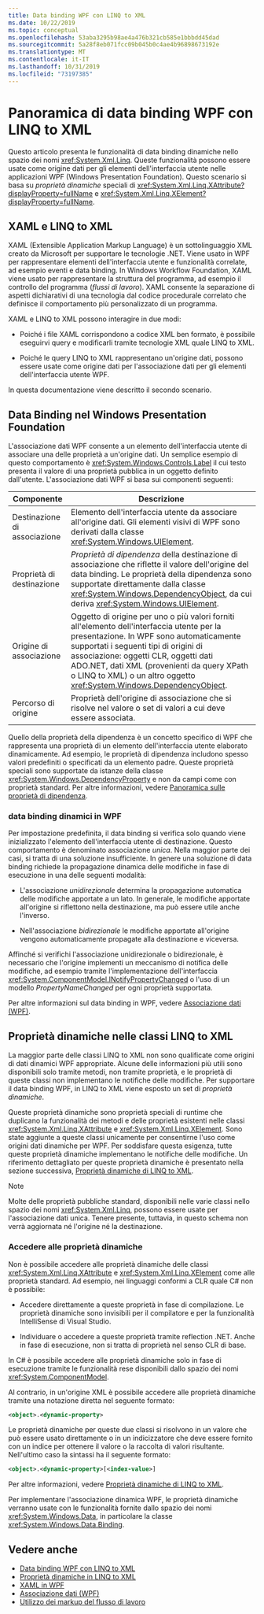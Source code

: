 ```yaml
---
title: Data binding WPF con LINQ to XML
ms.date: 10/22/2019
ms.topic: conceptual
ms.openlocfilehash: 53aba3295b98ae4a476b321cb585e1bbbdd45dad
ms.sourcegitcommit: 5a28f8eb071fcc09b045b0c4ae4b96898673192e
ms.translationtype: MT
ms.contentlocale: it-IT
ms.lasthandoff: 10/31/2019
ms.locfileid: "73197385"
---
```

# <a name="overview-of-wpf-data-binding-with-linq-to-xml"></a>Panoramica di data binding WPF con LINQ to XML

Questo articolo presenta le funzionalità di data binding dinamiche nello spazio dei nomi <xref:System.Xml.Linq>. Queste funzionalità possono essere usate come origine dati per gli elementi dell'interfaccia utente nelle applicazioni WPF (Windows Presentation Foundation). Questo scenario si basa su *proprietà dinamiche* speciali di <xref:System.Xml.Linq.XAttribute?displayProperty=fullName> e <xref:System.Xml.Linq.XElement?displayProperty=fullName>.

## <a name="xaml-and-linq-to-xml"></a>XAML e LINQ to XML

XAML (Extensible Application Markup Language) è un sottolinguaggio XML creato da Microsoft per supportare le tecnologie .NET. Viene usato in WPF per rappresentare elementi dell'interfaccia utente e funzionalità correlate, ad esempio eventi e data binding. In Windows Workflow Foundation, XAML viene usato per rappresentare la struttura del programma, ad esempio il controllo del programma (*flussi di lavoro*). XAML consente la separazione di aspetti dichiarativi di una tecnologia dal codice procedurale correlato che definisce il comportamento più personalizzato di un programma.

XAML e LINQ to XML possono interagire in due modi:

- Poiché i file XAML corrispondono a codice XML ben formato, è possibile eseguirvi query e modificarli tramite tecnologie XML quale LINQ to XML.

- Poiché le query LINQ to XML rappresentano un'origine dati, possono essere usate come origine dati per l'associazione dati per gli elementi dell'interfaccia utente WPF.

In questa documentazione viene descritto il secondo scenario.

## <a name="data-binding-in-the-windows-presentation-foundation"></a>Data Binding nel Windows Presentation Foundation

L'associazione dati WPF consente a un elemento dell'interfaccia utente di associare una delle proprietà a un'origine dati. Un semplice esempio di questo comportamento è <xref:System.Windows.Controls.Label> il cui testo presenta il valore di una proprietà pubblica in un oggetto definito dall'utente. L'associazione dati WPF si basa sui componenti seguenti:

|Componente|Descrizione|
|---------------|-----------------|
|Destinazione di associazione|Elemento dell'interfaccia utente da associare all'origine dati. Gli elementi visivi di WPF sono derivati dalla classe <xref:System.Windows.UIElement>.|
|Proprietà di destinazione|*Proprietà di dipendenza* della destinazione di associazione che riflette il valore dell'origine del data binding. Le proprietà della dipendenza sono supportate direttamente dalla classe <xref:System.Windows.DependencyObject>, da cui deriva <xref:System.Windows.UIElement>.|
|Origine di associazione|Oggetto di origine per uno o più valori forniti all'elemento dell'interfaccia utente per la presentazione. In WPF sono automaticamente supportati i seguenti tipi di origini di associazione: oggetti CLR, oggetti dati ADO.NET, dati XML (provenienti da query XPath o LINQ to XML) o un altro oggetto <xref:System.Windows.DependencyObject>.|
|Percorso di origine|Proprietà dell'origine di associazione che si risolve nel valore o set di valori a cui deve essere associata.|

Quello della proprietà della dipendenza è un concetto specifico di WPF che rappresenta una proprietà di un elemento dell'interfaccia utente elaborato dinamicamente. Ad esempio, le proprietà di dipendenza includono spesso valori predefiniti o specificati da un elemento padre. Queste proprietà speciali sono supportate da istanze della classe <xref:System.Windows.DependencyProperty> e non da campi come con proprietà standard. Per altre informazioni, vedere [Panoramica sulle proprietà di dipendenza](../advanced/dependency-properties-overview.md).

### <a name="dynamic-data-binding-in-wpf"></a>data binding dinamici in WPF

Per impostazione predefinita, il data binding si verifica solo quando viene inizializzato l'elemento dell'interfaccia utente di destinazione. Questo comportamento è denominato associazione *unica*. Nella maggior parte dei casi, si tratta di una soluzione insufficiente. In genere una soluzione di data binding richiede la propagazione dinamica delle modifiche in fase di esecuzione in una delle seguenti modalità:

- L'associazione *unidirezionale* determina la propagazione automatica delle modifiche apportate a un lato. In generale, le modifiche apportate all'origine si riflettono nella destinazione, ma può essere utile anche l'inverso.

- Nell'associazione *bidirezionale* le modifiche apportate all'origine vengono automaticamente propagate alla destinazione e viceversa.

Affinché si verifichi l'associazione unidirezionale o bidirezionale, è necessario che l'origine implementi un meccanismo di notifica delle modifiche, ad esempio tramite l'implementazione dell'interfaccia <xref:System.ComponentModel.INotifyPropertyChanged> o l'uso di un modello *PropertyNameChanged* per ogni proprietà supportata.

Per altre informazioni sul data binding in WPF, vedere [Associazione dati (WPF)](/dotnet/framework/wpf/data/data-binding-wpf).

## <a name="dynamic-properties-in-linq-to-xml-classes"></a>Proprietà dinamiche nelle classi LINQ to XML

La maggior parte delle classi LINQ to XML non sono qualificate come origini di dati dinamici WPF appropriate. Alcune delle informazioni più utili sono disponibili solo tramite metodi, non tramite proprietà, e le proprietà di queste classi non implementano le notifiche delle modifiche. Per supportare il data binding WPF, in LINQ to XML viene esposto un set di *proprietà dinamiche*.

Queste proprietà dinamiche sono proprietà speciali di runtime che duplicano la funzionalità dei metodi e delle proprietà esistenti nelle classi <xref:System.Xml.Linq.XAttribute> e <xref:System.Xml.Linq.XElement>. Sono state aggiunte a queste classi unicamente per consentirne l'uso come origini dati dinamiche per WPF. Per soddisfare questa esigenza, tutte queste proprietà dinamiche implementano le notifiche delle modifiche. Un riferimento dettagliato per queste proprietà dinamiche è presentato nella sezione successiva, [Proprietà dinamiche di LINQ to XML](linq-to-xml-dynamic-properties.md).

> [!NOTE]
> Molte delle proprietà pubbliche standard, disponibili nelle varie classi nello spazio dei nomi <xref:System.Xml.Linq>, possono essere usate per l'associazione dati unica. Tenere presente, tuttavia, in questo schema non verrà aggiornata né l'origine né la destinazione.

### <a name="access-dynamic-properties"></a>Accedere alle proprietà dinamiche

Non è possibile accedere alle proprietà dinamiche delle classi <xref:System.Xml.Linq.XAttribute> e <xref:System.Xml.Linq.XElement> come alle proprietà standard. Ad esempio, nei linguaggi conformi a CLR quale C# non è possibile:

- Accedere direttamente a queste proprietà in fase di compilazione. Le proprietà dinamiche sono invisibili per il compilatore e per la funzionalità IntelliSense di Visual Studio.

- Individuare o accedere a queste proprietà tramite reflection .NET. Anche in fase di esecuzione, non si tratta di proprietà nel senso CLR di base.

In C# è possibile accedere alle proprietà dinamiche solo in fase di esecuzione tramite le funzionalità rese disponibili dallo spazio dei nomi <xref:System.ComponentModel>.

Al contrario, in un'origine XML è possibile accedere alle proprietà dinamiche tramite una notazione diretta nel seguente formato:

```xml
<object>.<dynamic-property>
```

Le proprietà dinamiche per queste due classi si risolvono in un valore che può essere usato direttamente o in un indicizzatore che deve essere fornito con un indice per ottenere il valore o la raccolta di valori risultante. Nell'ultimo caso la sintassi ha il seguente formato:

```xml
<object>.<dynamic-property>[<index-value>]
```

Per altre informazioni, vedere [Proprietà dinamiche di LINQ to XML](linq-to-xml-dynamic-properties.md).

Per implementare l'associazione dinamica WPF, le proprietà dinamiche verranno usate con le funzionalità fornite dallo spazio dei nomi <xref:System.Windows.Data>, in particolare la classe <xref:System.Windows.Data.Binding>.

## <a name="see-also"></a>Vedere anche

- [Data binding WPF con LINQ to XML](wpf-data-binding-with-linq-to-xml-overview.md)
- [Proprietà dinamiche in LINQ to XML](linq-to-xml-dynamic-properties.md)
- [XAML in WPF](../advanced/xaml-in-wpf.md)
- [Associazione dati (WPF)](/dotnet/framework/wpf/data/data-binding-wpf)
- [Utilizzo dei markup del flusso di lavoro](https://go.microsoft.com/fwlink/?LinkId=98685)
